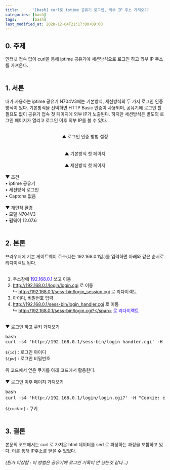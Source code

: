 ```yaml
---
title:      '[bash] curl로 iptime 공유기 로그인, 외부 IP 주소 가져오기'
categories: [bash]
tags:       [bash]
last_modified_at: 2020-12-04T21:17:00+09:00
---
```

## 0. 주제
 인터넷 접속 없이 curl을 통해 iptime 공유기에 세션방식으로 로그인 하고 외부 IP 주소를 가져온다.<br />
<br />

## 1. 서론
 내가 사용하는 iptime 공유기 N704V3에는 기본방식, 세션방식의 두 가지 로그인 인증 방식이 있다. 기본방식을 선택하면 HTTP Basic 인증이 사용되며, 공유기에 로그인 할 필요도 없이 공유기 접속 첫 페이지에 외부 IP가 노출된다. 하지만 세션방식은 별도의 로그인 페이지가 열리고 로그인 이후 외부 IP를 볼 수 있다.<br />
<br />

<div class="separator" style="clear: both; display: block; text-align: center;"><a href="https://1.bp.blogspot.com/-YKlZP6A43RQ/X9Mgy1BOMeI/AAAAAAAAANE/jvtH7lEyWa4tEBh45Iq8EJpffnnLK6ldACLcBGAsYHQ/s0/%25EB%25A1%259C%25EA%25B7%25B8%25EC%259D%25B8%2B%25EC%259D%25B8%25EC%25A6%259D%2B%25EB%25B0%25A9%25EB%25B2%2595%2B%25EC%2584%25A4%25EC%25A0%2595.png"><img alt="" border="0" data-original-height="96" data-original-width="642" src="https://1.bp.blogspot.com/-YKlZP6A43RQ/X9Mgy1BOMeI/AAAAAAAAANE/jvtH7lEyWa4tEBh45Iq8EJpffnnLK6ldACLcBGAsYHQ/s0/%25EB%25A1%259C%25EA%25B7%25B8%25EC%259D%25B8%2B%25EC%259D%25B8%25EC%25A6%259D%2B%25EB%25B0%25A9%25EB%25B2%2595%2B%25EC%2584%25A4%25EC%25A0%2595.png" /></a><br />▲ 로그인 인증 방법 설정
</div>
<br />
<div class="separator" style="clear: both; display: block; text-align: center;"><br /><a href="https://1.bp.blogspot.com/-1BCSLqazvFQ/X9MwNxzPjNI/AAAAAAAAAN4/esGx2ALvBrQycaVH8ZALsMu303-r5CaMwCLcBGAsYHQ/s0/%25EA%25B8%25B0%25EB%25B3%25B8%25EB%25B0%25A9%25EC%258B%259D%2B%25EC%25B2%25AB%2B%25ED%258E%2598%25EC%259D%25B4%25EC%25A7%2580.png"><img alt="" border="0" data-original-height="282" data-original-width="297" src="https://1.bp.blogspot.com/-1BCSLqazvFQ/X9MwNxzPjNI/AAAAAAAAAN4/esGx2ALvBrQycaVH8ZALsMu303-r5CaMwCLcBGAsYHQ/s0/%25EA%25B8%25B0%25EB%25B3%25B8%25EB%25B0%25A9%25EC%258B%259D%2B%25EC%25B2%25AB%2B%25ED%258E%2598%25EC%259D%25B4%25EC%25A7%2580.png" /></a><br />▲ 기본방식 첫 페이지
</div>
<br />
<div class="separator" style="clear: both; display: block; text-align: center;"><a href="https://1.bp.blogspot.com/-J5AXip5Nn0s/X9MkpetC2QI/AAAAAAAAANg/KXXE26I4uvkiQTK4boEPv3CnraGRYn7YwCLcBGAsYHQ/s0/%25EC%2584%25B8%25EC%2585%2598%25EB%25B0%25A9%25EC%258B%259D%2B%25EC%25B2%25AB%2B%25ED%258E%2598%25EC%259D%25B4%25EC%25A7%2580.png"><img alt="" border="0" data-original-height="204" data-original-width="297" src="https://1.bp.blogspot.com/-J5AXip5Nn0s/X9MkpetC2QI/AAAAAAAAANg/KXXE26I4uvkiQTK4boEPv3CnraGRYn7YwCLcBGAsYHQ/s0/%25EC%2584%25B8%25EC%2585%2598%25EB%25B0%25A9%25EC%258B%259D%2B%25EC%25B2%25AB%2B%25ED%258E%2598%25EC%259D%25B4%25EC%25A7%2580.png" /></a><br />▲ 세션방식 첫 페이지
</div>
<br />
▼ 조건<br />
• iptime 공유기<br />
• 세션방식 로그인<br />
• Captcha 없음<br />
<br />
▼ 개인적 환경<br />
• 모델 N704V3<br />
• 펌웨어 12.07.6<br />
<br />

## 2. 본론
브라우저에 기본 게이트웨이 주소(나는 192.168.0.1임.)를 입력하면 아래와 같은 순서로 리다이렉트 된다.<br />
<br />
1. 주소창에 <span style="color: #2b00fe;">192.168.0.1</span> 쓰고 이동<br />
2. <span style="color: #2b00fe;">http://192.168.0.1/login/login.cgi</span> 로 이동<br />
↳ <span style="color: #2b00fe;">http://192.168.0.1/sess-bin/login_session.cgi</span> 로 리다이렉트<br />
3. 아이디, 비밀번호 입력<br />
4. <span style="color: #2b00fe;">http://192.168.0.1/sess-bin/login_handler.cgi</span> 로 이동<br />
↳ <span style="color: #2b00fe;">http://192.168.0.1/sess-bin/login.cgi?</span> 로 리다이렉트<br />

<br />
▼ 로그인 하고 쿠키 가져오기<br />
<pre class="prettyprint linenums lang-bash"><div class="lang">bash</div>curl -s4 'http://192.168.0.1/sess-bin/login_handler.cgi' -H 'Referer: http://192.168.0.1' --data-urlencode 'username=${id}' --data-urlencode '${passwd}' | sed -En "s/^setCookie\('(.*)'\);/\1/p")
</pre>
<code class="prettyprint">${id}</code> : 로그인 아이디<br />
<code class="prettyprint">${pw}</code> : 로그인 비밀번호<br />
<br />
위 코드에서 얻은 쿠키를 아래 코드에서 활용한다.<br />
<br />
▼ 로그인 이후 페이지 가져오기<br />
<pre class="prettyprint linenums lang-bash"><div class="lang">bash</div>curl -s4 'http://192.168.0.1/login/login.cgi?' -H "Cookie: efm_session_id=${cookie}" | sed -En "s,.*동적 IP - 연결됨 - (.*).*,\1,p"
</pre>
<code class="prettyprint">${cookie}</code> : 쿠키<br />
<br />

## 3. 결론
 본문의 코드에서는 curl 로 가져온 html 데이터를 sed 로 파싱하는 과정을 포함하고 있다. 이를 통해 IP주소를 얻을 수 있었다.<br />
<br />
<em>(뭔가 이상함 : 이 방법은 공유기에 로그인 기록이 안 남는것 같다...)</em><br />
<span><!--more--></span><span><!--more--></span><span><!--more--></span>

<div class="separator" style="clear: both;"><a href="https://1.bp.blogspot.com/-unnPYyCU29I/YCsxzxCq9gI/AAAAAAAAAQk/6FN43_Dh2m4WKN63CrcoHtYybY0osErVQCLcBGAsYHQ/s0/%25EB%25B0%2594%25EC%25A7%2580%2528%25EA%25B8%25B0%25EB%25AA%25A8%2529%2B-%2Bswiss%2Blegend%2B-%2BM%252876%2529%2B-%2B%2B-%2Bcot95%2Bpu5.jpg" style="display: block; padding: 1em 0px; text-align: center;"><img alt="" border="0" data-original-height="2048" data-original-width="1536" src="https://1.bp.blogspot.com/-unnPYyCU29I/YCsxzxCq9gI/AAAAAAAAAQk/6FN43_Dh2m4WKN63CrcoHtYybY0osErVQCLcBGAsYHQ/s0/%25EB%25B0%2594%25EC%25A7%2580%2528%25EA%25B8%25B0%25EB%25AA%25A8%2529%2B-%2Bswiss%2Blegend%2B-%2BM%252876%2529%2B-%2B%2B-%2Bcot95%2Bpu5.jpg" /></a></div>

